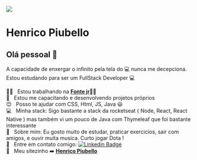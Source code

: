 <img width="auto" src="https://images.pexels.com/photos/270408/pexels-photo-270408.jpeg?cs=srgb&dl=pexels-pixabay-270408.jpg&fm=jpg">

# Henrico Piubello

## Olá pessoal 👋
A capacidade de enxergar o infinito pela tela do :computer: nunca me decepciona.
Estou estudando para ser um FullStack Developer :computer:

 🧡:blue_heart:  &nbsp; Estou trabalhando na **[Fonte jr](http://fontejr.com.br/)🧡:blue_heart:**
 <br/> :rocket: &nbsp; Estou me capacitando e desenvolvendo projetos próprios
 <br/> :blush: &nbsp; Posso te ajudar com CSS, Html, JS, Java :smiley:
 <br/> :computer: &nbsp; Minha stack: Sigo bastante a stack da rocketseat ( Node, React, React Native ) mas também vi um pouco de Java com Thymeleaf que foi bastante interessante
 <br/> 💬  &nbsp; Sobre mim: Eu gosto muito de estudar, praticar exercicios, sair com amigos, e ouvir muita musica. Curto jogar Dota !
 <br/> :email: &nbsp; Entre em contato comigo: [![Linkedin Badge](https://img.shields.io/badge/-henricop-blue?style=flat-square&logo=Linkedin&logoColor=white&link=https://www.linkedin.com/in/henricop/)](https://www.linkedin.com/in/henricop/) 
 <br/> :rocket: &nbsp; Meu sitezinho  :arrow_right: **[Henrico Piubello](https://henricop.github.io/brand/)**
